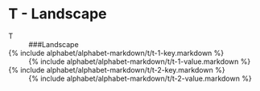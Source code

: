 <div data-role="collapsible" data-inset="false">
	<h1>T - Landscape</h1>

<dl>

<dt class="alphabet-table-key-two">
<div markdown="1">
T
</div>
</dt>
<dd class="alphabet-table-value">
<div markdown="1">
###Landscape
</div>
</dd>

<dt>	
<div markdown="1">
{% include alphabet/alphabet-markdown/t/t-1-key.markdown %}
</div>
</dt>
<dd>
<div markdown="1">
{% include alphabet/alphabet-markdown/t/t-1-value.markdown %}
</div>
</dd>

<dt>	
<div markdown="1">
{% include alphabet/alphabet-markdown/t/t-2-key.markdown %}
</div>
</dt>
<dd>
<div markdown="1">
{% include alphabet/alphabet-markdown/t/t-2-value.markdown %}
</div>
</dd>


</dl>

</div>